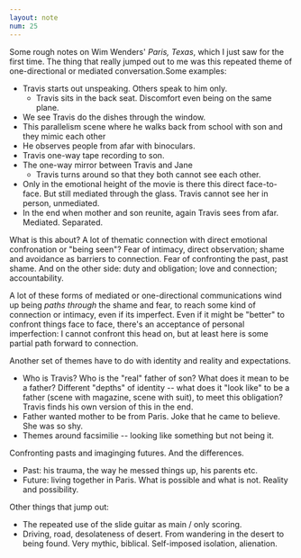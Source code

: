```yaml
---
layout: note
num: 25
---
```


Some rough notes on Wim Wenders' *Paris, Texas*, which I just saw for the first time. The thing that really jumped out to me was this repeated theme of one-directional or mediated conversation.Some examples: 

* Travis starts out unspeaking. Others speak to him only. 
    * Travis sits in the back seat. Discomfort even being on the same plane.
* We see Travis do the dishes through the window.
* This parallelism scene where he walks back from school with son and they mimic each other
* He observes people from afar with binoculars.
* Travis one-way tape recording to son. 
* The one-way mirror between Travis and Jane
    * Travis turns around so that they both cannot see each other.
* Only in the emotional height of the movie is there this direct face-to-face. But still mediated through the glass. Travis cannot see her in person, unmediated. 
* In the end when mother and son reunite, again Travis sees from afar. Mediated. Separated. 

What is this about? A lot of thematic connection with direct emotional confronation or "being seen"? Fear of intimacy, direct observation; shame and avoidance as barriers to connection. Fear of confronting the past, past shame. And on the other side: duty and obligation; love and connection; accountability. 

A lot of these forms of mediated or one-directional communications wind up being *paths through* the shame and fear, to reach some kind of connection or intimacy, even if its imperfect. Even if it might be "better" to confront things face to face, there's an acceptance of personal imperfection: I cannot confront this head on, but at least here is some partial path forward to connection. 

Another set of themes have to do with identity and reality and expectations.
* Who is Travis? Who is the "real" father of son? What does it mean to be a father? Different "depths" of identity -- what does it "look like" to be a father (scene with magazine, scene with suit), to meet this obligation? Travis finds his own version of this in the end. 
* Father wanted mother to be from Paris. Joke that he came to believe. She was so shy.
* Themes around facsimilie -- looking like something but not being it. 

Confronting pasts and imaginging futures. And the differences. 
* Past: his trauma, the way he messed things up, his parents etc. 
* Future: living together in Paris. What is possible and what is not. Reality and possibility. 

Other things that jump out: 
* The repeated use of the slide guitar as main / only scoring. 
* Driving, road, desolateness of desert. From wandering in the desert to being found. Very mythic, biblical. Self-imposed isolation, alienation. 

